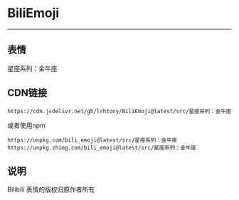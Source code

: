# BiliEmoji
---
## 表情
星座系列：金牛座
## CDN链接
```
https://cdn.jsdelivr.net/gh/lrhtony/BiliEmoji@latest/src/星座系列：金牛座
```
或者使用npm
```
https://unpkg.com/bili_emoji@latest/src/星座系列：金牛座
https://unpkg.zhimg.com/bili_emoji@latest/src/星座系列：金牛座
```
## 说明
Bilibili 表情的版权归原作者所有
